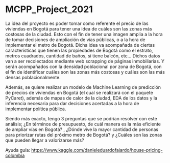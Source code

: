 # MCPP_Project_2021
La idea del proyecto es poder tomar como referente el precio de las viviendas en Bogotá para tener una idea de cuáles son las zonas más costosas de la ciudad. Esto con el fin de tener una imagen amplia a la hora de tomar decisiones de ampliación de vías públicas, o a la hora de implementar el metro de Bogotá. Dicha idea va acompañada de ciertas características que tienen las propiedades de Bogotá como el estrato, metros cuadrados, cantidad de baños, si tiene balcón, etc... Dichos datos van a ser recolectados mediante web scrapping de páginas inmobiliarias. Y serán acompañados con la densidad poblacional por zona de Bogotá, con el fin de identificar cuáles son las zonas más costosas y cuáles son las más densas poblacionalmente. 

Además, se quiere realizar un modelo de Machine Learning de predicción de precios de viviendas en Bogotá (el cual se realizará con el paquete PyCaret), además de mapas de calor de la ciudad, EDA de los datos y la inferencia necesaria para dar decisiones acertadas a la hora de implementar política pública. 

Siendo más exacto, tengo 3 preguntas que se podrían resolver con este análisis; ¿En términos de presupuesto, de cuál manera es la más eficiente de ampliar vías en Bogotá? 
, ¿Dónde vive la mayor cantidad de personas para priorizar rutas del próximo metro de Bogotá? y ¿Cuáles son las zonas que pueden llegar a valorizarse más? 

Ayuda guía: https://www.kaggle.com/danieleduardofajardo/house-pricing-colombia

